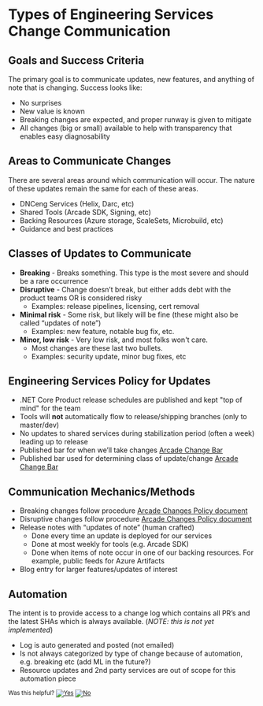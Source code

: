 # Types of Engineering Services Change Communication

## Goals and Success Criteria
The primary goal is to communicate updates, new features, and anything of note that is changing.  Success looks like:
- No surprises
- New value is known
- Breaking changes are expected, and proper runway is given to mitigate
- All changes (big or small) available to help with transparency that enables easy diagnosability

## Areas to Communicate Changes 
There are several areas around which communication will occur.  The nature of these updates remain the same for each of these areas.
- DNCeng Services (Helix, Darc, etc) 
- Shared Tools (Arcade SDK, Signing, etc)
- Backing Resources (Azure storage, ScaleSets, Microbuild, etc)
- Guidance and best practices

## Classes of Updates to Communicate
- **Breaking** - Breaks something.  This type is the most severe and should be a rare occurrence
- **Disruptive** - Change doesn’t break, but either adds debt with the product teams OR is considered risky
  - Examples: release pipelines, licensing, cert removal
- **Minimal risk** - Some risk, but likely will be fine (these might also be called “updates of note”)
  - Examples: new feature, notable bug fix, etc. 
- **Minor, low risk** - Very low risk, and most folks won't care.  
  - Most changes are these last two bullets.
  - Examples: security update, minor bug fixes, etc

## Engineering Services Policy for Updates
- .NET Core Product release schedules are published and kept "top of mind" for the team
- Tools will **not** automatically flow to release/shipping branches (only to master/dev)
- No updates to shared services during stabilization period (often a week) leading up to release
- Published bar for when we’ll take changes [Arcade Change Bar](ChangeBar.md) 
- Published bar used for determining class of update/change [Arcade Change Bar](ChangeBar.md) 

## Communication Mechanics/Methods
- Breaking changes follow procedure [Arcade Changes Policy document](ChangesPolicy.md) 
- Disruptive changes follow procedure [Arcade Changes Policy document](ChangesPolicy.md) 
- Release notes with “updates of note” (human crafted)
  - Done every time an update is deployed for our services
  - Done at most weekly for tools (e.g. Arcade SDK)
  - Done when items of note occur in one of our backing resources.  For example, public feeds for Azure Artifacts
- Blog entry for larger features/updates of interest

## Automation
The intent is to provide access to a change log which contains all PR’s and the latest SHAs which is always available. (*NOTE: this is not yet implemented*)
- Log is auto generated and posted (not emailed)
- Is not always categorized by type of change because of automation, e.g. breaking etc  (add ML in the future?)
- Resource updates and 2nd party services are out of scope for this automation piece



<!-- Begin Generated Content: Doc Feedback -->
<sub>Was this helpful? [![Yes](https://helix.dot.net/f/ip/5?p=Documentation%5CPolicy%5CArcadeCommunications.md)](https://helix.dot.net/f/p/5?p=Documentation%5CPolicy%5CArcadeCommunications.md) [![No](https://helix.dot.net/f/in)](https://helix.dot.net/f/n/5?p=Documentation%5CPolicy%5CArcadeCommunications.md)</sub>
<!-- End Generated Content-->
